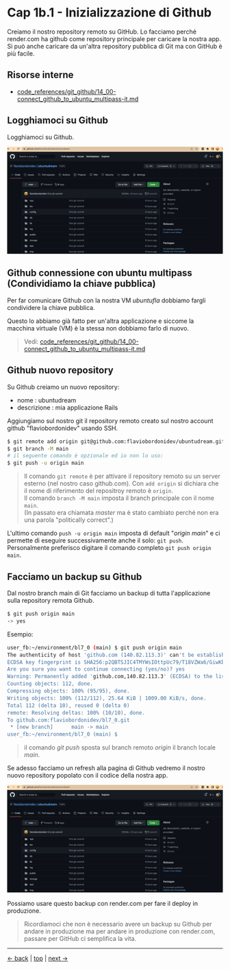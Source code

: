 # <a name="top"></a> Cap 1b.1 - Inizializzazione di Github

Creiamo il nostro repository remoto su GitHub.
Lo facciamo perché render.com ha github come repository principale per caricare la nostra app.
Si può anche caricare da un'altra repository pubblica di Git ma con GitHub è più facile.



## Risorse interne

- [code_references/git_github/14_00-connect_github_to_ubuntu_multipass-it.md]()



## Logghiamoci su Github

Logghiamoci su Github.

![fig01](https://github.com/flaviobordonidev/leanpubabrandnewcms/blob/master/ubuntudream/02-production/02_fig01-github_ubuntudream_repository.png)



## Github connessione con ubuntu multipass (Condividiamo la chiave pubblica)

Per far comunicare Github con la nostra VM *ubuntufla* dobbiamo fargli condividere la chiave pubblica.

Questo lo abbiamo già fatto per un'altra applicazione e siccome la macchina virtuale (VM) è la stessa non dobbiamo farlo di nuovo. 

> Vedi: [code_references/git_github/14_00-connect_github_to_ubuntu_multipass-it.md]()



## Github nuovo repository

Su Github creiamo un nuovo repository:

- nome        : ubuntudream
- descrizione : mia applicazione Rails

Aggiungiamo sul nostro git il repository remoto creato sul nostro account github "flaviobordonidev" usando SSH.

```bash
$ git remote add origin git@github.com:flaviobordonidev/ubuntudream.git
$ git branch -M main
# il seguente comando è opzionale ed io non lo uso:
$ git push -u origin main
```

> Il comando `git remote` è per attivare il repository remoto su un server esterno (nel nostro caso github.com). Con `add origin` si dichiara che il nome di riferimento del repositroy remoto è `origin`.<br/>
> Il comando `branch -M main` imposta il branch principale con il nome `main`. <br/>
> (In passato era chiamata *master* ma è stato cambiato perché non era una parola "politically correct".)

L'ultimo comando `push -u origin main` imposta di default "*origin main*" e ci permette di eseguire successivamente anche il solo: `git push`.
Personalmente preferisco digitare il comando completo `git push origin main`.



## Facciamo un backup su Github

Dal nostro branch main di Git facciamo un backup di tutta l'applicazione sulla repository remota Github.

```bash
$ git push origin main
-> yes
```

Esempio:
  
```bash
user_fb:~/environment/bl7_0 (main) $ git push origin main
The authenticity of host 'github.com (140.82.113.3)' can't be established.
ECDSA key fingerprint is SHA256:p2QBTSJIC4TMYWsIOttpUc79/T18VZWa6/GiwKbV8QN.
Are you sure you want to continue connecting (yes/no)? yes
Warning: Permanently added 'github.com,140.82.113.3' (ECDSA) to the list of known hosts.
Counting objects: 112, done.
Compressing objects: 100% (95/95), done.
Writing objects: 100% (112/112), 25.64 KiB | 1009.00 KiB/s, done.
Total 112 (delta 10), reused 0 (delta 0)
remote: Resolving deltas: 100% (10/10), done.
To github.com:flaviobordonidev/bl7_0.git
 * [new branch]      main -> main
user_fb:~/environment/bl7_0 (main) $ 
```

> il comando *git push* sposta sul branch remoto *origin* il branch locale *main*.

Se adesso facciamo un refresh alla pagina di Github vedremo il nostro nuovo repository popolato con il codice della nostra app.

![fig01](https://github.com/flaviobordonidev/leanpubabrandnewcms/blob/master/ubuntudream/02-production/02_fig01-github_ubuntudream_repository.png)


Possiamo usare questo backup con render.com per fare il deploy in produzione.

> Ricordiamoci che non è necessario avere un backup su Github per andare in produzione ma per andare in produzione con render.com, passare per GitHub ci semplifica la vita.



---

[<- back](https://github.com/flaviobordonidev/leanpubabrandnewcms/blob/master/ubuntudream/02-production/01_00-git_main_branch-it.md)
 | [top](#top) |
[next ->](https://github.com/flaviobordonidev/leanpubabrandnewcms/blob/master/ubuntudream/02-production/03_00-render_first_deployment-it.md)
